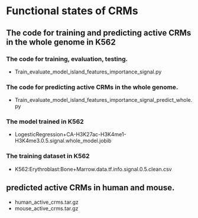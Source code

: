 # Functional states of CRMs
## The code for training and predicting active CRMs in the whole genome in K562
### The code for training, evaluation, testing.
- Train_evaluate_model_island_features_importance_signal.py
### The code for predicting active CRMs in the whole genome.
- Train_evaluate_model_island_features_importance_signal_predict_whole.py
### The model trained in K562
- LogesticRegression+CA-H3K27ac-H3K4me1-H3K4me3.0.5.signal.whole_model.jobib
### The training dataset in K562
- K562:Erythroblast:Bone+Marrow.data.tf.info.signal.0.5.clean.csv

## predicted active CRMs in human and mouse.
- human_active_crms.tar.gz
- mouse_active_crms.tar.gz
